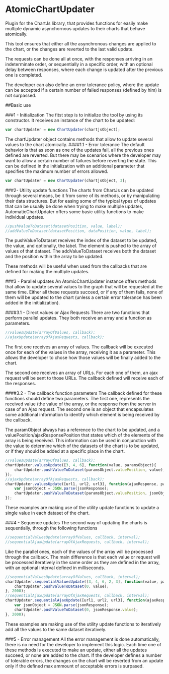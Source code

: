 # AtomicChartUpdater

Plugin for the ChartJs library, that provides functions for easily make multiple dynamic asynchornous updates to their charts that behave atomically.

This tool ensures that either all the asynchronous changes are applied to the chart, or the changes are reverted to the last valid update.

The requests can be done all at once, with the responses arriving in an indeterminate order, or sequentially in a specific order, with an optional delay between responses, where each change is updated after the previous one is completed.

The developer can also define an error tolerance policy, where the update can be accepted if a certain number of failed responses (defined by him) is not surpassed.

##Basic use

###1 - Initialization
The fitst step is to initialize the tool by using its constructor. It receives an instance of the chart to be updated:
```javascript
var chartUpdater = new ChartUpdater(chartjsObject);
```
The chartUpdater object contains methods that allow to update several values to the chart atomically.
####1.1 - Error tolerance
The default behavior is that as soon as one of the updates fail, all the previous ones defined are reverted. But there may be scenarios where the developer may want to allow a certain number of failures before reverting the state. This can be defined in the initialization with an additional parameter that specifies the maximum number of errors allowed.
```javascript
var chartUpdater = new ChartUpdater(chartjsObject, 3);
```
###2- Utility update functions
The charts from ChartJs can be updated through several means, be it from some of its methods, or by manipulating their data structures. But for easing some of the typical types of updates that can be usually be done when trying to make multiple updates, AutomaticChartUpdater offers some basic utility functions to make individual updates.
```javascript
//pushValueToDataset(datasetPosition, value, label);
//addValueToDataset(datasetPosition, dataPosition, value, label);
```
The pushValueToDataset receives the index of the dataset to be updated, the value, and optionally, the label. The element is pushed to the array of values of that dataset. The addValueToDataset receives both the dataset and the position within the array to be updated.

These methods will be useful when used from the callbacks that are defined for making the multiple updates.

###3 - Parallel updates
An AtomicChartUpdater instance offers methods that allow to update several values to the graph that will be requested at the same time. Either all these requests succeed, or if any of them fails, none of them will be updated to the chart (unless a certain error tolerance has been added in the initialization).

####3.1 - Direct values or Ajax Requests
There are two functions that perform parallel updates. They both receive an array and a function as parameters.
```javascript
//valuesUpdate(arrayOfValues, callback);
//ajaxUpdate(arrayOfAjaxRequests, callback);
```
The first one receives an array of values. The callback will be executed once for each of the values in the array, receiving it as a parameter. This allows the developer to chose how those values will be finally added to the chart.

The second one receives an array of URLs. For each one of them, an ajax request will be sent to those URLs. The callback defined will receive each of the responses.

####3.2 - The callback function parameters
The callback defined for these functions should define two parameters. The first one, represents the received value (the value of the array, or the response from the server in case of an Ajax request. The second one is an object that encapsulates some additional information to identify which element is being received by the callback.

The paramObject always has a reference to the chart to be updated, and a valuePosition/ajaxResponsePosition that states which of the elements of the array is being received. This information can be used in conjunction with the value to determine which of the datasets of the chart is to be updated, or if they should be added at a specific place in the chart.
```javascript
//valuesUpdate(arrayOfValues, callback);
chartUpdater.valuesUpdate([3, 4, 6], function(value, paramsObject){
    chartUpdater.pushValueToDataset(paramsObject.valuePosition, value);
});
//ajaxUpdate(arrayOfAjaxRequests, callback);
chartUpdater.valuesUpdate([url1, url2, url3], function(ajaxResponse, paramsObject){
    var jsonObject = JSON.parse(jsonResponse);
    chartUpdater.pushValueToDataset(paramsObject.valuePosition, jsonObject.value);
});
```
These examples are making use of the utility update functions to update a single value in each dataset of the chart.

###4 - Sequence updates
The second way of updating the charts is sequentially, through the following functions
```javascript
//sequentialValuesUpdate(arrayOfValues, callback, interval);
//sequentialAjaxUpdate(arrayOfAjaxRequests, callback, interval);
```
Like the parallel ones, each of the values of the array will be processed through the callback. The main difference is that each value or request will be processed iteratively in the same order as they are defined in the array, with an optional interval defined in milliseconds.

```javascript
//sequentialValuesUpdate(arrayOfValues, callback, interval);
chartUpdater.sequentialValuesUpdate([3, 4, 6, 2, 3], function(value, paramsObject){
    chartUpdater.pushValueToDataset(0, value);
}, 2000);
//sequentialAjaxUpdate(arrayOfAjaxRequests, callback, interval);
chartUpdater.sequentialAjaxUpdate([url1, url2, url3], function(ajaxResponse, paramsObject){
    var jsonObject = JSON.parse(jsonResponse);
    chartUpdater.pushValueToDataset(0, jsonResponse.value);
}, 2000);
```
These examples are making use of the utility update functions to iteratively add all the values to the same dataset iteratively.

###5 - Error management
All the error management is done automatically, there is no need for the developer to implement this logic. Each time one of these methods is executed to make an update, either all the updates succeed, or none are added to the chart. If the developer defines a number of tolerable errors, the changes on the chart will be reverted from an update only if the defined max ammount of acceptable errors is surpased.
